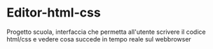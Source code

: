 # Editor-html-css
Progetto scuola, interfaccia che permetta all'utente scrivere il codice html/css e vedere cosa succede in tempo reale sul webbrowser
